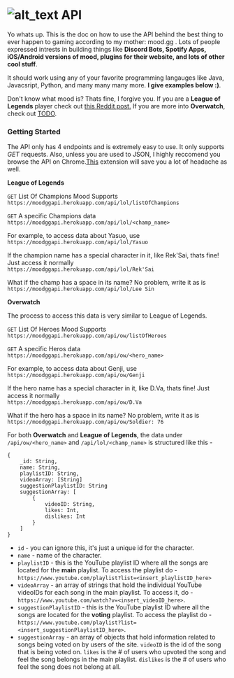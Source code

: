 # ![alt_text](https://i.imgur.com/xvvUMf1.png) API 

Yo whats up.
This is the doc on how to use the API behind the best thing to ever happen to gaming according to my mother: mood.gg . Lots of people expressed intrests in building things like **Discord Bots, Spotify Apps, iOS/Android versions of mood, plugins for their website, and lots of other cool stuff**. 

It should work using any of your favorite programming langauges like Java, Javacsript, Python, and many many many more. **I give examples below :)**. 

Don't know what mood is? Thats fine, I forgive you. If you are a **League of Legends** player check out [this Reddit post.](https://www.reddit.com/r/leagueoflegends/comments/6m91vo/after_months_of_painful_work_and_lots_of_coffee/?utm_content=title&utm_medium=user&utm_source=reddit&utm_name=frontpage) If you are more into **Overwatch**, check out [TODO](TODO). 

### Getting Started
The API only has 4 endpoints  and is extremely easy to use. It only supports *GET* requests. Also, unless you are used to JSON, I highly reccomend you browse the API on Chrome.[This](https://chrome.google.com/webstore/detail/jsonview/chklaanhfefbnpoihckbnefhakgolnmc?hl=en) extension will save you a lot of headache as well.

**League of Legends**

`GET` List Of Champions Mood Supports<br>
```https://moodggapi.herokuapp.com/api/lol/listOfChampions```

`GET` A specific Champions data<br>
```https://moodggapi.herokuapp.com/api/lol/<champ_name>```

For example, to access data about Yasuo, use<br>
```https://moodggapi.herokuapp.com/api/lol/Yasuo```

If the champion name has a special character in it, like Rek'Sai, thats fine! Just access it normally<br>
```https://moodggapi.herokuapp.com/api/lol/Rek'Sai```

What if the champ has a space in its name? No problem, write it as is<br>
```https://moodggapi.herokuapp.com/api/lol/Lee Sin```

**Overwatch**

The process to access this data is very similar to League of Legends.

`GET` List Of Heroes Mood Supports<br> 
```https://moodggapi.herokuapp.com/api/ow/listOfHeroes```

`GET` A specific Heros data<br>
```https://moodggapi.herokuapp.com/api/ow/<hero_name>```

For example, to access data about Genji, use<br> 
```https://moodggapi.herokuapp.com/api/ow/Genji```

If the hero name has a special character in it, like D.Va, thats fine! Just access it normally<br>
```https://moodggapi.herokuapp.com/api/ow/D.Va```

What if the hero has a space in its name? No problem, write it as is<br>
```https://moodggapi.herokuapp.com/api/ow/Soldier: 76```

For both **Overwatch** and **League of Legends**, the data under ```/api/ow/<hero_name>``` and ```/api/lol/<champ_name>``` is structured like this - 

```
{
    _id: String,
    name: String,
    playlistID: String,
    videoArray: [String]
    suggestionPlaylistID: String
    suggestionArray: [
        {
            videoID: String,
            likes: Int,
            dislikes: Int
        }
    ]
}
```

- ```id``` - you can ignore this, it's just a unique id for the character.
- ```name``` - name of the character. 
- ```playlistID``` - this is the YouTube playlist ID where all the songs are located for the **main** playlist. To access the playlist do -  ```https://www.youtube.com/playlist?list=<insert_playlistID_here>```
- ```videoArray``` - an array of strings that hold the individual YouTube videoIDs for each song in the main playlist. To access it, do - ```https://www.youtube.com/watch?v=<insert_videoID_here>```.
- ```suggestionPlaylistID``` - this is the YouTube playlist ID where all the songs are located for the **voting** playlist. To access the playlist do -  ```https://www.youtube.com/playlist?list=<insert_suggestionPlaylistID_here>```.
- ```suggestionArray``` - an array of objects that hold information related to songs being voted on by users of the site. ```videoID``` is the id of the song that is being voted on. ```likes``` is the # of users who upvoted the song and feel the song belongs in the main playlist. ```dislikes``` is the # of users who feel the song does not belong at all.
